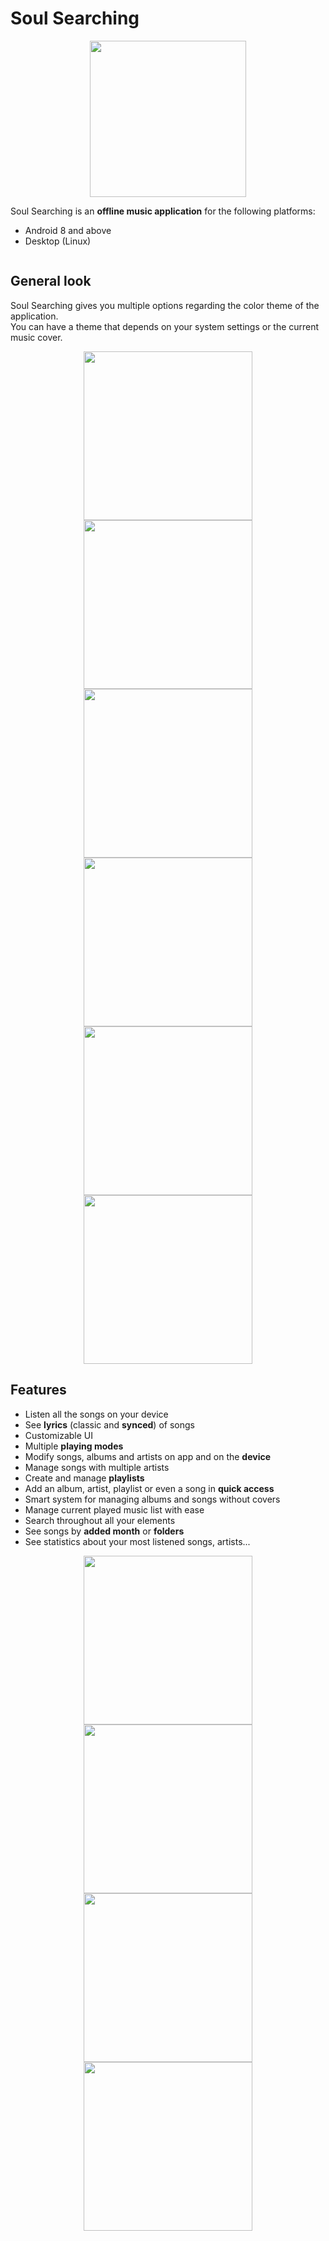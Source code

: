 # Soul Searching

<div align="center">
    <img title="" src="screenshots/app_logo_uni.svg" alt="" data-align="center" width="250">
</div>

Soul Searching is an **offline music application** for the following platforms:
- Android 8 and above
- Desktop (Linux)

<div align="center">
    <img title="" src="screenshots/soul_searching_platforms.png">
</div>

## General look

Soul Searching gives you multiple options regarding the color theme of the application.\
You can have a theme that depends on your system settings or the current music cover.

<div align="center">
    <img title="" src="screenshots/main_dynamic_theme.png" alt="" data-align="center" width="270">
    <img title="" src="screenshots/second_dynamic_example_main.png" alt="" data-align="center" width="270">
    <img title="" src="screenshots/dynamic_example_player.png" alt="" data-align="center" width="270">
    <img title="" src="screenshots/dynamic_example_artist.png" alt="" data-align="center" width="270">
    <img title="" src="screenshots/dynamic_example_album.png" alt="" data-align="center" width="270">
    <img title="" src="screenshots/all_albums_view.png" alt="" data-align="center" width="270">
</div>

## Features

- Listen all the songs on your device
- See **lyrics** (classic and **synced**) of songs
- Customizable UI
- Multiple **playing modes**
- Modify songs, albums and artists on app and on the **device**
- Manage songs with multiple artists
- Create and manage **playlists**
- Add an album, artist, playlist or even a song in **quick access**
- Smart system for managing albums and songs without covers
- Manage current played music list with ease
- Search throughout all your elements
- See songs by **added month** or **folders**
- See statistics about your most listened songs, artists...

<div align="center">
    <img title="" src="screenshots/modify_music.png" alt="" data-align="center" width="270">
    <img title="" src="screenshots/search_view.png" alt="" data-align="center" width="270">
    <img title="" src="screenshots/lyrics.png" alt="" data-align="center" width="270">
    <img title="" src="screenshots/perso_second_example.png" alt="" data-align="center" width="270">
</div>